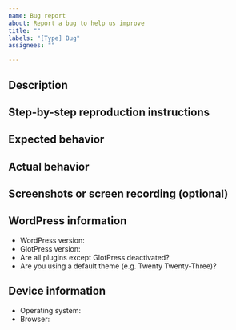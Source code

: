 ```yaml
---
name: Bug report
about: Report a bug to help us improve
title: ""
labels: "[Type] Bug"
assignees: ""

---
```


<!--
Please fill out ALL required sections. Bug reports with missing information will
be closed.

Before submitting a bug report:

- Check if the bug has already been fixed by updating WordPress and/or GlotPress.
- Check if the bug is caused by a plugin by deactivating all plugins except GlotPress.
- Check if the bug is caused by a theme by activating a default theme, e.g. Twenty Twenty-Three.
- Check if the bug has already been reported by searching https://github.com/glotpress/glotpress/issues.

If this is a security issue, please report it in HackerOne instead:
https://hackerone.com/wordpress
-->

## Description
<!-- Please write a brief description of the bug. -->

## Step-by-step reproduction instructions
<!--
Please list the steps needed to reproduce the bug. For example:
1. Go to '...'
2. Click on '...'
3. Scroll down to '...'
-->

## Expected behavior
<!-- Please describe what you expected to happen. -->

## Actual behavior
<!-- Please describe what actually happened. -->

## Screenshots or screen recording (optional)
<!--
If possible, please, upload a screenshot or screen recording which demonstrates
the bug.
-->

## WordPress information
- WordPress version: <!-- e.g. "6.0.0". Find this in Tools → Site Health → Info → WordPress -->
- GlotPress version: <!-- e.g. "3.0.0" or "Not installed" -->
- Are all plugins except GlotPress deactivated? <!-- "Yes" or "No" -->
- Are you using a default theme (e.g. Twenty Twenty-Three)? <!-- "Yes" or "No" -->

## Device information
- Operating system: <!-- e.g. "macOS 12.4", "Windows 11", "Android 11.0" or "iOS 14.0" -->
- Browser: <!-- e.g. "Chrome 94.0.4606.81", "Firefox 93.0" or "Safari 15.0" -->
